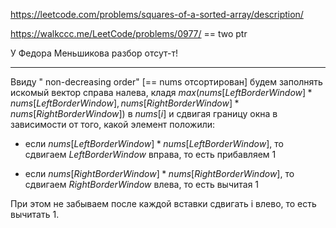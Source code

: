 https://leetcode.com/problems/squares-of-a-sorted-array/description/

https://walkccc.me/LeetCode/problems/0977/ == two ptr

У Федора Меньшикова разбор отсут-т!

____


Ввиду " non-decreasing order" [== nums отсортирован] будем заполнять искомый вектор справа налева, кладя $max(nums[LeftBorderWindow] * nums[LeftBorderWindow], nums[RightBorderWindow ] * nums[RightBorderWindow])$ 
в $nums[i]$ и сдвигая границу окна в зависимости от того, какой элемент положили: 

- если $nums[LeftBorderWindow] * nums[LeftBorderWindow]$, то сдвигаем $LeftBorderWindow$ вправа, то есть прибавляем 1

- если $nums[RightBorderWindow] * nums[RightBorderWindow]$, то сдвигаем $RightBorderWindow$ влева, то есть вычитая 1

При этом не забываем после каждой вставки сдвигать i влево, то есть вычитать 1. 
